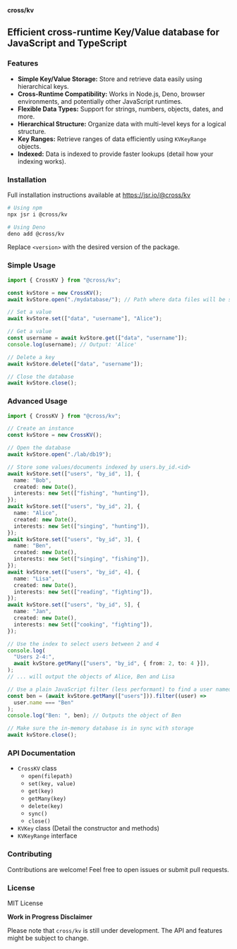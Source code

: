 **cross/kv**

## Efficient cross-runtime Key/Value database for JavaScript and TypeScript

### **Features**

- **Simple Key/Value Storage:** Store and retrieve data easily using
  hierarchical keys.
- **Cross-Runtime Compatibility:** Works in Node.js, Deno, browser environments,
  and potentially other JavaScript runtimes.
- **Flexible Data Types:** Support for strings, numbers, objects, dates, and
  more.
- **Hierarchical Structure:** Organize data with multi-level keys for a logical
  structure.
- **Key Ranges:** Retrieve ranges of data efficiently using `KVKeyRange`
  objects.
- **Indexed:** Data is indexed to provide faster lookups (detail how your
  indexing works).

### **Installation**

Full installation instructions available at <https://jsr.io/@cross/kv>

```bash
# Using npm
npx jsr i @cross/kv

# Using Deno
deno add @cross/kv
```

Replace `<version>` with the desired version of the package.

### **Simple Usage**

```typescript
import { CrossKV } from "@cross/kv";

const kvStore = new CrossKV();
await kvStore.open("./mydatabase/"); // Path where data files will be stored

// Set a value
await kvStore.set(["data", "username"], "Alice");

// Get a value
const username = await kvStore.get(["data", "username"]);
console.log(username); // Output: 'Alice'

// Delete a key
await kvStore.delete(["data", "username"]);

// Close the database
await kvStore.close();
```

### **Advanced Usage**

```typescript
import { CrossKV } from "@cross/kv";

// Create an instance
const kvStore = new CrossKV();

// Open the database
await kvStore.open("./lab/db19");

// Store some values/documents indexed by users.by_id.<id>
await kvStore.set(["users", "by_id", 1], {
  name: "Bob",
  created: new Date(),
  interests: new Set(["fishing", "hunting"]),
});
await kvStore.set(["users", "by_id", 2], {
  name: "Alice",
  created: new Date(),
  interests: new Set(["singing", "hunting"]),
});
await kvStore.set(["users", "by_id", 3], {
  name: "Ben",
  created: new Date(),
  interests: new Set(["singing", "fishing"]),
});
await kvStore.set(["users", "by_id", 4], {
  name: "Lisa",
  created: new Date(),
  interests: new Set(["reading", "fighting"]),
});
await kvStore.set(["users", "by_id", 5], {
  name: "Jan",
  created: new Date(),
  interests: new Set(["cooking", "fighting"]),
});

// Use the index to select users between 2 and 4
console.log(
  "Users 2-4:",
  await kvStore.getMany(["users", "by_id", { from: 2, to: 4 }]),
);
// ... will output the objects of Alice, Ben and Lisa

// Use a plain JavaScript filter (less performant) to find a user named ben
const ben = (await kvStore.getMany(["users"])).filter((user) =>
  user.name === "Ben"
);
console.log("Ben: ", ben); // Outputs the object of Ben

// Make sure the in-memory database is in sync with storage
await kvStore.close();
```

### **API Documentation**

- `CrossKV` class
  - `open(filepath)`
  - `set(key, value)`
  - `get(key)`
  - `getMany(key)`
  - `delete(key)`
  - `sync()`
  - `close()`
- `KVKey` class (Detail the constructor and methods)
- `KVKeyRange` interface

### **Contributing**

Contributions are welcome! Feel free to open issues or submit pull requests.

### **License**

MIT License

**Work in Progress Disclaimer**

Please note that `cross/kv` is still under development. The API and features
might be subject to change.
